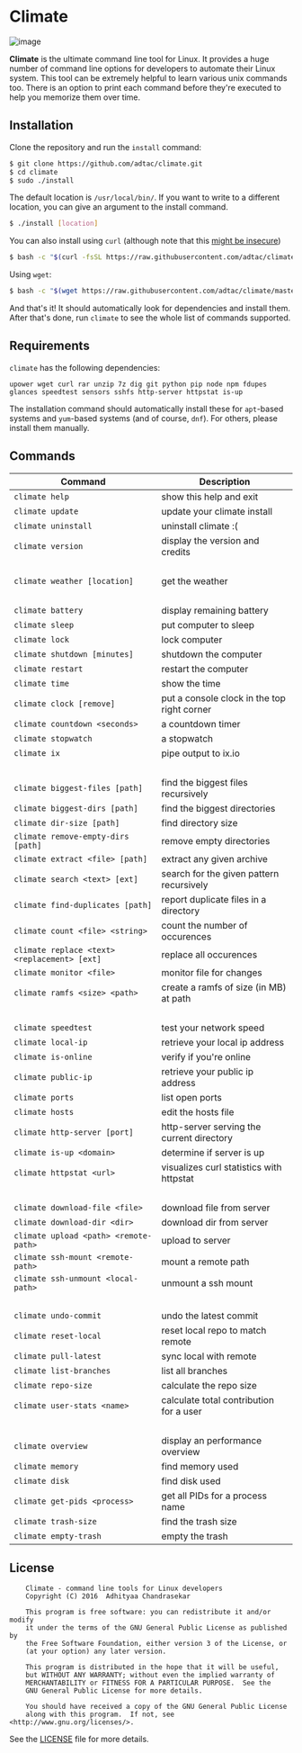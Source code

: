 # Climate

![image](https://i.imgur.com/Vgca4yS.png)

**Climate** is the ultimate command line tool for Linux. It
provides a huge number of command line options for developers to
automate their Linux system. This tool can be extremely helpful to
learn various unix commands too. There is an option to print each
command before they're executed to help you memorize them over time.



## Installation

Clone the repository and run the `install` command:

```bash
$ git clone https://github.com/adtac/climate.git
$ cd climate
$ sudo ./install
```

The default location is `/usr/local/bin/`. If you want to write to a
different location, you can give an argument to the install command.

```bash
$ ./install [location]
```

You can also install using `curl` (although note that this
[might be insecure](https://www.seancassidy.me/dont-pipe-to-your-shell.html))

```bash
$ bash -c "$(curl -fsSL https://raw.githubusercontent.com/adtac/climate/master/install)"
```

Using `wget`:

```bash
$ bash -c "$(wget https://raw.githubusercontent.com/adtac/climate/master/install -q -O -)"
```

And that's it! It should automatically look for dependencies and install them.
After that's done, run `climate` to see the whole list of commands supported.



## Requirements

`climate` has the following dependencies:

```
upower wget curl rar unzip 7z dig git python pip node npm fdupes glances speedtest sensors sshfs http-server httpstat is-up
```

The installation command should automatically install these for `apt`-based systems
and `yum`-based systems (and of course, `dnf`). For others, please install them manually.



## Commands

Command | Description
--- | ---
 `climate help` | show this help and exit
 `climate update` | update your climate install
 `climate uninstall` | uninstall climate :(
 `climate version` | display the version and credits
 <br> | 
 `climate weather [location]` | get the weather
 <br> | 
 `climate battery` | display remaining battery
 `climate sleep` | put computer to sleep
 `climate lock` | lock computer
 `climate shutdown [minutes]` | shutdown the computer
 `climate restart` | restart the computer
 `climate time` | show the time
 `climate clock [remove]` | put a console clock in the top right corner
 `climate countdown <seconds>` | a countdown timer
 `climate stopwatch` | a stopwatch
 `climate ix` | pipe output to ix.io
 <br> | 
 `climate biggest-files [path]` | find the biggest files recursively
 `climate biggest-dirs [path]` | find the biggest directories
 `climate dir-size [path]` | find directory size
 `climate remove-empty-dirs [path]` | remove empty directories
 `climate extract <file> [path]` | extract any given archive
 `climate search <text> [ext]` | search for the given pattern recursively
 `climate find-duplicates [path]` | report duplicate files in a directory
 `climate count <file> <string>` | count the number of occurences
 `climate replace <text> <replacement> [ext]` | replace all occurences
 `climate monitor <file>` | monitor file for changes
 `climate ramfs <size> <path>` | create a ramfs of size (in MB) at path
 <br> | 
 `climate speedtest` | test your network speed
 `climate local-ip` | retrieve your local ip address
 `climate is-online` | verify if you're online
 `climate public-ip` | retrieve your public ip address
 `climate ports` | list open ports
 `climate hosts` | edit the hosts file
 `climate http-server [port]` | http-server serving the current directory
 `climate is-up <domain>` | determine if server is up
 `climate httpstat <url>` | visualizes curl statistics with httpstat
 <br> | 
 `climate download-file <file>` | download file from server
 `climate download-dir <dir>` | download dir from server
 `climate upload <path> <remote-path>` | upload to server
 `climate ssh-mount <remote-path>` | mount a remote path
 `climate ssh-unmount <local-path>` | unmount a ssh mount
 <br> | 
 `climate undo-commit` | undo the latest commit
 `climate reset-local` | reset local repo to match remote
 `climate pull-latest` | sync local with remote
 `climate list-branches` | list all branches
 `climate repo-size` | calculate the repo size
 `climate user-stats <name>` | calculate total contribution for a user
 <br> | 
 `climate overview` | display an performance overview
 `climate memory` | find memory used
 `climate disk` | find disk used
 `climate get-pids <process>` | get all PIDs for a process name
 `climate trash-size` | find the trash size
 `climate empty-trash` | empty the trash


## License

```
    Climate - command line tools for Linux developers
    Copyright (C) 2016  Adhityaa Chandrasekar

    This program is free software: you can redistribute it and/or modify
    it under the terms of the GNU General Public License as published by
    the Free Software Foundation, either version 3 of the License, or
    (at your option) any later version.

    This program is distributed in the hope that it will be useful,
    but WITHOUT ANY WARRANTY; without even the implied warranty of
    MERCHANTABILITY or FITNESS FOR A PARTICULAR PURPOSE.  See the
    GNU General Public License for more details.

    You should have received a copy of the GNU General Public License
    along with this program.  If not, see <http://www.gnu.org/licenses/>.
```

See the [LICENSE](LICENSE) file for more details.



